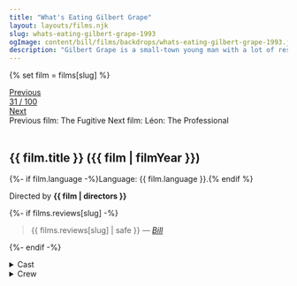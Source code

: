 ```yaml
---
title: "What's Eating Gilbert Grape"
layout: layouts/films.njk
slug: whats-eating-gilbert-grape-1993
ogImage: content/bill/films/backdrops/whats-eating-gilbert-grape-1993.jpg
description: "Gilbert Grape is a small-town young man with a lot of responsibility. Chief among his concerns are his mother, who is so overweight that she can't leave the house, and his mentally impaired younger brother, Arnie, who has a knack for finding trouble. Settled into a job at a grocery store and an ongoing affair with local woman Betty Carver, Gilbert finally has his life shaken up by the free-spirited Becky."
---
```


{% set film = films[slug] %}

<nav class="films">
  <div class="prev">
    <a href="../the-fugitive-1993"><i class="fa-solid fa-chevron-left fa-xs"></i> Previous</a>
  </div>
  <div>
    <a class="simple" href="../">31 / 100</a>
  </div>
  <div class="next">
    <a href="../lon-the-professional-1994">Next <i class="fa-solid fa-chevron-right fa-xs"></i></a>
  </div>
  <div class="hint">
    <span class="prev-hint">
      <span class="sr-only">Previous film:</span>
      The Fugitive
    </span>
    <span class="next-hint">
      <span class="sr-only">Next film:</span>
      Léon: The Professional
    </span>
  </div>
</nav>

<article class="film slug-whats-eating-gilbert-grape-1993">
  <div class="backdrop-and-poster">
    <img class="poster" src="../films/posters/{{ slug }}.jpg" alt="">
    <img class="backdrop" src="../films/backdrops/{{ slug }}.jpg" alt="">
  </div>

  <h1>{{ film.title }} ({{ film | filmYear }})</h1>

  <p>
    {%- if film.language -%}Language: {{ film.language }}.{% endif %}
    
  </p>

  <p class="director">
    Directed by <strong>{{ film | directors }}</strong>
  </p>

  {%- if films.reviews[slug] -%}
    <blockquote> 
      {{ films.reviews[slug] | safe }} <em>—&nbsp;<a href="/bill">Bill</a></em>
    </blockquote> 
  {%- endif -%}

  <section class="film-detail">
    <div>
      <details>
        <summary>
          <i class="fa-solid fa-masks-theater"></i>
          Cast
        </summary>
        <ul>
          {%- for cast in film.credits.cast -%}
            <li>
              {{ cast.name }} as <em>{{ cast.character }}</em>
            </li>
          {%- endfor -%}
        </ul>
      </details>
      <details>
        <summary>
          <i class="fa-solid fa-clapperboard"></i>
          Crew
        </summary>
        <ul>
          {%- for crew in film.credits.crew -%}
            <li>
              {{ crew.name }} &mdash; <em>{{ crew.job }}</em>
            </li>
          {%- endfor -%}
        </ul>
      </details>
    </div>
  </section>
</article>
